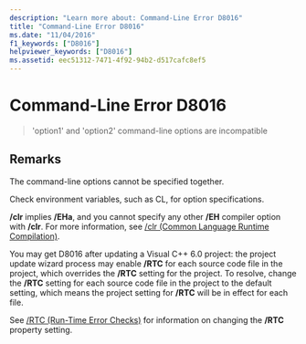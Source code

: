 ```yaml
---
description: "Learn more about: Command-Line Error D8016"
title: "Command-Line Error D8016"
ms.date: "11/04/2016"
f1_keywords: ["D8016"]
helpviewer_keywords: ["D8016"]
ms.assetid: eec51312-7471-4f92-94b2-d517cafc8ef5
---
```

# Command-Line Error D8016

> 'option1' and 'option2' command-line options are incompatible

## Remarks

The command-line options cannot be specified together.

Check environment variables, such as CL, for option specifications.

**/clr** implies **/EHa**, and you cannot specify any other **/EH** compiler option with **/clr**. For more information, see [/clr (Common Language Runtime Compilation)](../../build/reference/clr-common-language-runtime-compilation.md).

You may get D8016 after updating a Visual C++ 6.0 project: the project update wizard process may enable **/RTC** for each source code file in the project, which overrides the **/RTC** setting for the project.  To resolve, change the **/RTC** setting for each source code file in the project to the default setting, which means the project setting for **/RTC** will be in effect for each file.

See [/RTC (Run-Time Error Checks)](../../build/reference/rtc-run-time-error-checks.md) for information on changing the **/RTC** property setting.

